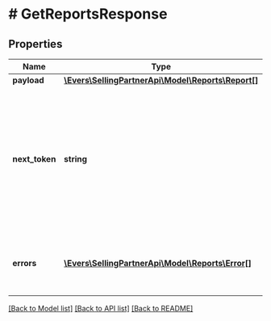 # # GetReportsResponse

## Properties

Name | Type | Description | Notes
------------ | ------------- | ------------- | -------------
**payload** | [**\Evers\SellingPartnerApi\Model\Reports\Report[]**](Report.md) |  | [optional]
**next_token** | **string** | Returned when the number of results exceeds pageSize. To get the next page of results, call getReports with this token as the only parameter. | [optional]
**errors** | [**\Evers\SellingPartnerApi\Model\Reports\Error[]**](Error.md) | A list of error responses returned when a request is unsuccessful. | [optional]

[[Back to Model list]](../../README.md#models) [[Back to API list]](../../README.md#endpoints) [[Back to README]](../../README.md)
